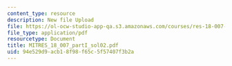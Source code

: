 ```yaml
---
content_type: resource
description: New file Upload
file: https://ol-ocw-studio-app-qa.s3.amazonaws.com/courses/res-18-007-calculus-revisited-multivariable-calculus-fall-2011/94e529d9acb18f98f65c5f57407f3b2a_MITRES_18_007_partI_sol02.pdf
file_type: application/pdf
resourcetype: Document
title: MITRES_18_007_partI_sol02.pdf
uid: 94e529d9-acb1-8f98-f65c-5f57407f3b2a
---
```

